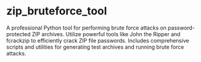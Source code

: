 # zip_bruteforce_tool
A professional Python tool for performing brute force attacks on password-protected ZIP archives. Utilize powerful tools like John the Ripper and fcrackzip to efficiently crack ZIP file passwords. Includes comprehensive scripts and utilities for generating test archives and running brute force attacks.

